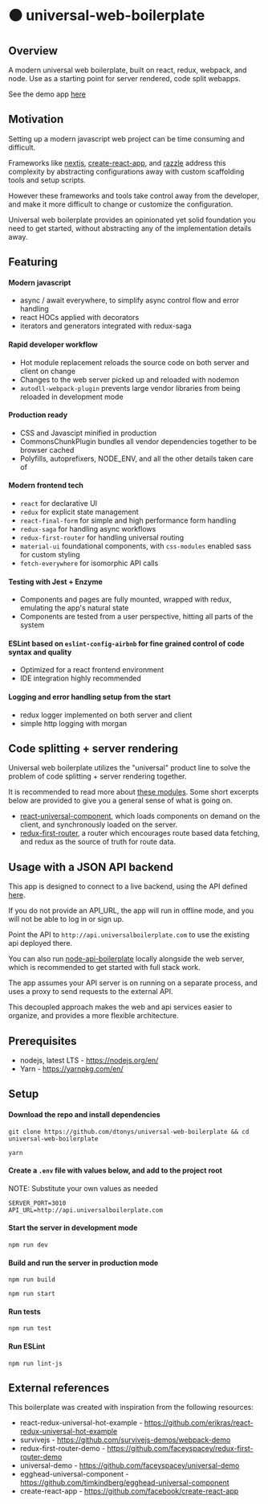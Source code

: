 # :black_circle: universal-web-boilerplate

## Overview

A modern universal web boilerplate, built on react, redux, webpack, and node.  Use as a starting point for server rendered, code split webapps.

See the demo app [here](http://www.universalboilerplate.com/)

## Motivation

Setting up a modern javascript web project can be time consuming and difficult.

Frameworks like [nextjs](https://github.com/zeit/next.js/), [create-react-app](https://github.com/facebook/create-react-app), and [razzle](https://github.com/jaredpalmer/razzle) address this complexity by abstracting configurations away with custom scaffolding tools and setup scripts.

However these frameworks and tools take control away from the developer, and make it more difficult to change or customize the configuration.

Universal web boilerplate provides an opinionated yet solid foundation you need to get started, without abstracting any of the implementation details away.


## Featuring


#### Modern javascript
  - async / await everywhere, to simplify async control flow and error handling
  - react HOCs applied with decorators
  - iterators and generators integrated with redux-saga

#### Rapid developer workflow
  - Hot module replacement reloads the source code on both server and client on change
  - Changes to the web server picked up and reloaded with nodemon
  - `autodll-webpack-plugin` prevents large vendor libraries from being reloaded in development mode

#### Production ready
  - CSS and Javascipt minified in production
  - CommonsChunkPlugin bundles all vendor dependencies together to be browser cached
  - Polyfills, autoprefixers, NODE_ENV, and all the other details taken care of

#### Modern frontend tech
  - `react` for declarative UI
  - `redux` for explicit state management
  - `react-final-form` for simple and high performance form handling
  - `redux-saga` for handling async workflows
  - `redux-first-router` for handling universal routing
  - `material-ui` foundational components, with `css-modules` enabled sass for custom styling
  - `fetch-everywhere` for isomorphic API calls

#### Testing with Jest + Enzyme
  - Components and pages are fully mounted, wrapped with redux, emulating the app's natural state
  - Components are tested from a user perspective, hitting all parts of the system


#### ESLint based on `eslint-config-airbnb` for fine grained control of code syntax and quality
  - Optimized for a react frontend environment
  - IDE integration highly recommended

#### Logging and error handling setup from the start
  - redux logger implemented on both server and client
  - simple http logging with morgan

## Code splitting + server rendering

Universal web boilerplate utilizes the "universal" product line to solve the problem of code splitting + server rendering together.

It is recommended to read more about [these modules](https://medium.com/faceyspacey).  Some short excerpts below are provided to give you a general sense of what is going on.

- [react-universal-component](https://github.com/faceyspacey/react-universal-component), which loads components on demand on the client, and synchronously loaded on the server.
- [redux-first-router](https://github.com/faceyspacey/redux-first-router), a router which encourages route based data fetching, and redux as the source of truth for route data.

## Usage with a JSON API backend

This app is designed to connect to a live backend, using the API defined [here](https://github.com/dtonys/node-api-boilerplate#api).

If you do not provide an API_URL, the app will run in offline mode, and you will not be able to log in or sign up.

Point the API to `http://api.universalboilerplate.com` to use the existing api deployed there.

You can also run [node-api-boilerplate](https://github.com/dtonys/node-api-boilerplate) locally alongside the web server, which is recommended to get started with full stack work.

The app assumes your API server is on running on a separate process, and uses a proxy to send requests to the external API.

This decoupled approach makes the web and api services easier to organize, and provides a more flexible architecture.


## Prerequisites

- nodejs, latest LTS - https://nodejs.org/en/
- Yarn - https://yarnpkg.com/en/

## Setup

#### Download the repo and install dependencies
`git clone https://github.com/dtonys/universal-web-boilerplate && cd universal-web-boilerplate`

`yarn`

#### Create a `.env` file with values below, and add to the project root
NOTE: Substitute your own values as needed
```
SERVER_PORT=3010
API_URL=http://api.universalboilerplate.com
```

#### Start the server in development mode
`npm run dev`

#### Build and run the server in production mode
`npm run build`

`npm run start`

#### Run tests
`npm run test`

#### Run ESLint
`npm run lint-js`


## External references

This boilerplate was created with inspiration from the following resources:

- react-redux-universal-hot-example - https://github.com/erikras/react-redux-universal-hot-example
- survivejs - https://github.com/survivejs-demos/webpack-demo
- redux-first-router-demo - https://github.com/faceyspacey/redux-first-router-demo
- universal-demo - https://github.com/faceyspacey/universal-demo
- egghead-universal-component - https://github.com/timkindberg/egghead-universal-component
- create-react-app - https://github.com/facebook/create-react-app

